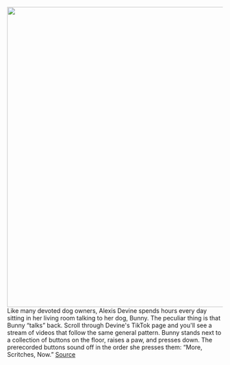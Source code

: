 <img src='https://cdn.vox-cdn.com/thumbor/9VIk30ndqbWQOHVvbroAwUL59jU=/0x0:3721x2307/1200x675/filters:focal(1356x247:1950x841)/cdn.vox-cdn.com/uploads/chorus_image/image/67771201/bunny_the_dog.0.jpg' width='700px' /><br/>
Like many devoted dog owners, Alexis Devine spends hours every day sitting in her living room talking to her dog, Bunny. The peculiar thing is that Bunny “talks” back. Scroll through Devine's TikTok page and you'll see a stream of videos that follow the same general pattern. Bunny stands next to a collection of buttons on the floor, raises a paw, and presses down. The prerecorded buttons sound off in the order she presses them: “More, Scritches, Now.”
<a href='https://www.theverge.com/21557375/bunny-the-dog-talks-researchers-animal-cognition-language-tiktok'> Source <a/>